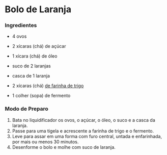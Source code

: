 # Bolo de Laranja

### Ingredientes

-  4 ovos

- 2 xícaras (chá) de açúcar
- 1 xícara (chá) de óleo
- suco de 2 laranjas
- casca de 1 laranja
- 2 xícaras (chá) [de farinha de trigo](https://blog.tudogostoso.com.br/cardapios/tipos-de-farinha-de-trigo-diferencas-entre-elas/)
- 1 colher (sopa) de fermento

### Modo de Preparo

1. Bata no liquidificador os ovos, o açúcar, o óleo, o suco e a casca da laranja.
2. Passe para uma tigela e acrescente a farinha de trigo e o fermento.
3. Leve para assar em uma forma com furo central, untada e enfarinhada, por mais ou menos 30 minutos.
4. Desenforme o bolo e molhe com suco de laranja.